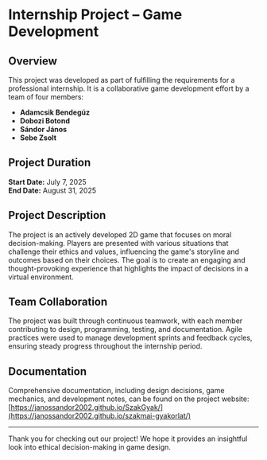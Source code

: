 # Internship Project – Game Development

## Overview  
This project was developed as part of fulfilling the requirements for a professional internship. It is a collaborative game development effort by a team of four members:  
- **Adamcsik Bendegúz**  
- **Dobozi Botond**  
- **Sándor János**  
- **Sebe Zsolt**  

## Project Duration  
**Start Date:** July 7, 2025  
**End Date:** August 31, 2025  

## Project Description  
The project is an actively developed 2D game that focuses on moral decision-making. Players are presented with various situations that challenge their ethics and values, influencing the game's storyline and outcomes based on their choices. The goal is to create an engaging and thought-provoking experience that highlights the impact of decisions in a virtual environment.

## Team Collaboration  
The project was built through continuous teamwork, with each member contributing to design, programming, testing, and documentation. Agile practices were used to manage development sprints and feedback cycles, ensuring steady progress throughout the internship period.

## Documentation  
Comprehensive documentation, including design decisions, game mechanics, and development notes, can be found on the project website:  
[https://janossandor2002.github.io/SzakGyak/](https://janossandor2002.github.io/szakmai-gyakorlat/)

---

Thank you for checking out our project! We hope it provides an insightful look into ethical decision-making in game design.
